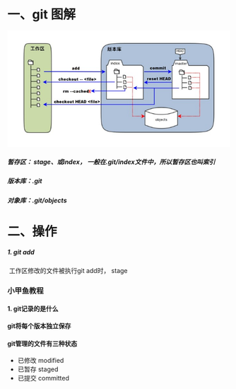 # 一、git 图解



![git](git.jpg)

##### 暂存区： stage、或index， 一般在.git/index文件中，所以暂存区也叫索引

##### 版本库：.git

##### 对象库：.git/objects

#  二、操作

##### 1. git add

​		工作区修改的文件被执行git add时， stage



### 小甲鱼教程

#### 1. git记录的是什么

__git将每个版本独立保存__





#### git管理的文件有三种状态

* 已修改 modified 
* 已暂存 staged
* 已提交 committed